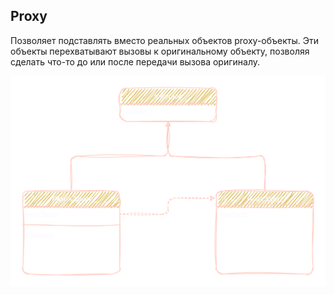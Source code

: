 ## Proxy

Позволяет подставлять вместо реальных объектов proxy-объекты. Эти объекты перехватывают вызовы к оригинальному объекту, позволяя сделать что-то до или после передачи вызова оригиналу.

![img](image/Proxy.svg)